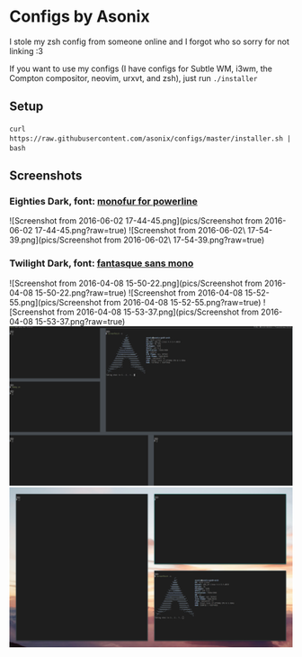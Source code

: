 # Configs by Asonix

I stole my zsh config from someone online and I forgot
who so sorry for not linking :3

If you want to use my configs (I have configs for Subtle WM, i3wm,
the Compton compositor, neovim, urxvt, and zsh), just run `./installer`

## Setup
`curl https://raw.githubusercontent.com/asonix/configs/master/installer.sh | bash`

## Screenshots

### Eighties Dark, font: [monofur for powerline](https://github.com/rsrsl/ttf-monofur-powerline)
![Screenshot from 2016-06-02 17-44-45.png](pics/Screenshot from 2016-06-02 17-44-45.png?raw=true)
![Screenshot from 2016-06-02\ 17-54-39.png](pics/Screenshot from 2016-06-02\ 17-54-39.png?raw=true)
### Twilight Dark, font: [fantasque sans mono](https://github.com/belluzj/fantasque-sans)
![Screenshot from 2016-04-08 15-50-22.png](pics/Screenshot from 2016-04-08 15-50-22.png?raw=true)
![Screenshot from 2016-04-08 15-52-55.png](pics/Screenshot from 2016-04-08 15-52-55.png?raw=true)
![Screenshot from 2016-04-08 15-53-37.png](pics/Screenshot from 2016-04-08 15-53-37.png?raw=true)
![screenFetch-2016-04-08_16-00-05.png](pics/screenFetch-2016-04-08_16-00-05.png?raw=true)
![screenFetch-2016-04-08_17-01-53.png](pics/screenFetch-2016-04-08_17-01-53.png?raw=true)
